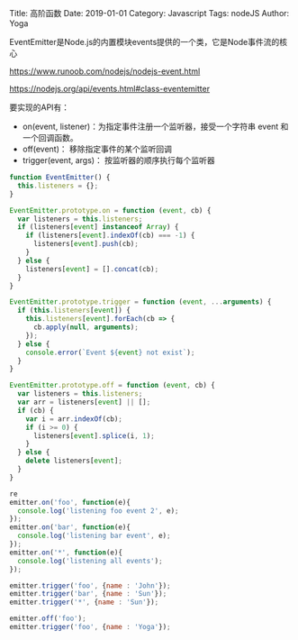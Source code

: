 Title: 高阶函数
Date: 2019-01-01
Category: Javascript
Tags: nodeJS
Author: Yoga

EventEmitter是Node.js的内置模块events提供的一个类，它是Node事件流的核心

https://www.runoob.com/nodejs/nodejs-event.html

https://nodejs.org/api/events.html#class-eventemitter

要实现的API有：
* on(event, listener)：为指定事件注册一个监听器，接受一个字符串 event 和一个回调函数。
* off(event)： 移除指定事件的某个监听回调
* trigger(event, args)： 按监听器的顺序执行每个监听器

```js
function EventEmitter() {
  this.listeners = {};
}

EventEmitter.prototype.on = function (event, cb) {
  var listeners = this.listeners;
  if (listeners[event] instanceof Array) {
    if (listeners[event].indexOf(cb) === -1) {
      listeners[event].push(cb);
    }
  } else {
    listeners[event] = [].concat(cb);
  }
}

EventEmitter.prototype.trigger = function (event, ...arguments) {
  if (this.listeners[event]) {
    this.listeners[event].forEach(cb => {
      cb.apply(null, arguments);
    });
  } else {
    console.error(`Event ${event} not exist`);
  }
}

EventEmitter.prototype.off = function (event, cb) {
  var listeners = this.listeners;
  var arr = listeners[event] || [];
  if (cb) {
    var i = arr.indexOf(cb);
    if (i >= 0) {
      listeners[event].splice(i, 1);
    }
  } else {
    delete listeners[event];
  }
}

re
emitter.on('foo', function(e){
  console.log('listening foo event 2', e);
});
emitter.on('bar', function(e){
  console.log('listening bar event', e);
});
emitter.on('*', function(e){
  console.log('listening all events');
});

emitter.trigger('foo', {name : 'John'});
emitter.trigger('bar', {name : 'Sun'});
emitter.trigger('*', {name : 'Sun'});

emitter.off('foo');
emitter.trigger('foo', {name : 'Yoga'});
```